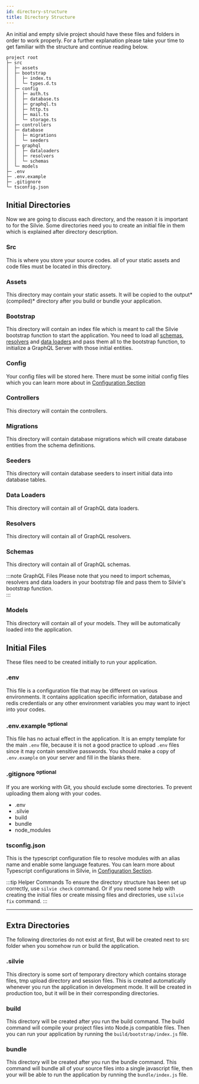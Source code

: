 ```yaml
---
id: directory-structure
title: Directory Structure
---
```

An initial and empty silvie project should have these files and folders in order to work properly. For a further 
explanation please take your time to get familiar with the structure and continue reading below.

```text
project root
├─ src
│  ├─ assets
│  ├─ bootstrap
│  │  ├─ index.ts
│  │  └─ types.d.ts
│  ├─ config
│  │  ├─ auth.ts
│  │  ├─ database.ts
│  │  ├─ graphql.ts
│  │  ├─ http.ts
│  │  ├─ mail.ts
│  │  └─ storage.ts
│  ├─ controllers
│  ├─ database
│  │  ├─ migrations
│  │  └─ seeders
│  ├─ graphql
│  │  ├─ dataloaders
│  │  ├─ resolvers
│  │  └─ schemas
│  └─ models
├─ .env
├─ .env.example
├─ .gitignore
└─ tsconfig.json
```
## Initial Directories
Now we are going to discuss each directory, and the reason it is important to for the Silvie. Some directories need you 
to create an initial file in them which is explained after directory description.

### Src
This is where you store your source codes. all of your static assets and code files must be located in this directory.

### Assets
This directory may contain your static assets. It will be copied to the output*(compiled)* directory after you build or
bundle your application. 

### Bootstrap
This directory will contain an index file which is meant to call the Silvie bootstrap function to start the 
application. You need to load all [schemas](#schemas), [resolvers](#resolvers) and [data loaders](#data-loaders) and pass 
them all to the bootstrap function, to initialize a GraphQL Server with those initial entities.

### Config
Your config files will be stored here. There must be some initial config files which you can learn more about in 
[Configuration Section](configuration.md)

### Controllers
This directory will contain the controllers.

### Migrations
This directory will contain database migrations which will create database entities from the schema definitions.

### Seeders
This directory will contain database seeders to insert initial data into database tables.

### Data Loaders
This directory will contain all of GraphQL data loaders.

### Resolvers
This directory will contain all of GraphQL resolvers.

### Schemas
This directory will contain all of GraphQL schemas.

:::note GraphQL Files
Please note that you need to import schemas, resolvers and data loaders in your bootstrap file and pass them to Silvie's
bootstrap function.  
:::

### Models
This directory will contain all of your models. They will be automatically loaded into the application.

## Initial Files
These files need to be created initially to run your application.

### .env
This file is a configuration file that may be different on various environments. It contains application specific 
information, database and redis credentials or any other environment variables you may want to inject into your codes. 

### .env.example <sup>optional</sup>
This file has no actual effect in the application. It is an empty template for the main `.env` file, because it is
not a good practice to upload `.env` files since it may contain sensitive passwords. You should make a copy of
`.env.example` on your server and fill in the blanks there.  

### .gitignore <sup>optional</sup>
If you are working with Git, you should exclude some directories. To prevent uploading them along with your codes.
- .env
- .silvie
- build
- bundle
- node_modules

### tsconfig.json
This is the typescript configuration file to resolve modules with an alias name and enable some language features.
You can learn more about Typescript configurations in Silvie, in [Configuration Section](configuration.md#tsconfig).


:::tip Helper Commands
To ensure the directory structure has been set up correctly, use `silvie check` command. Or if you need some help with 
creating the initial files or create missing files and directories, use `silvie fix` command. 
:::

---
##  Extra Directories
The following directories do not exist at first, But will be created next to src folder when you somehow run or build 
the application.

### .silvie
This directory is some sort of temporary directory which contains storage files, tmp upload directory and session files.
This is created automatically whenever you run the application in development mode. It will be created in production
too, but it will be in their corresponding directories.

### build
This directory will be created after you run the build command. The build command will compile your project files into
Node.js compatible files. Then you can run your application by running the `build/bootstrap/index.js` file.

### bundle
This directory will be created after you run the bundle command. This command will bundle all of your source files into
a single javascript file, then your will be able to run the application by running the `bundle/index.js` file.
